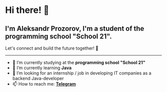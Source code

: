 
# Hi there! 👋
## I'm Aleksandr Prozorov, I'm a student of the programming school "School 21".

Let's connect and build the future together! 🌟

---

- 🔭 I’m currently studying at the **programming school "School 21"**
- 🌱 I’m currently learning **Java**
- 👯 I’m looking for an internship / job in developing IT companies as a backend Java-developer
- 📫 How to reach me:
  **[Telegram](https://t.me/mrsan4ess)**
  
